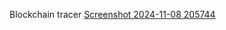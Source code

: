 Blockchain tracer
[Screenshot 2024-11-08 205744](https://github.com/user-attachments/assets/458b8e0a-da5a-4073-8dce-989f088167ad)

